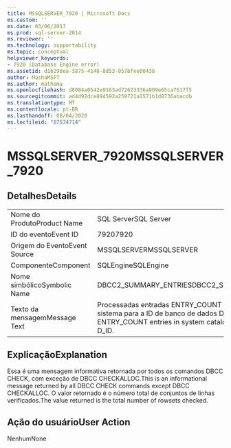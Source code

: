 ```yaml
---
title: MSSQLSERVER_7920 | Microsoft Docs
ms.custom: ''
ms.date: 03/06/2017
ms.prod: sql-server-2014
ms.reviewer: ''
ms.technology: supportability
ms.topic: conceptual
helpviewer_keywords:
- 7920 (Database Engine error)
ms.assetid: d16290ea-3875-4148-8d53-057bfee00438
author: MashaMSFT
ms.author: mathoma
ms.openlocfilehash: d8084a0542e9163ad72623336a909e65ca7617f5
ms.sourcegitcommit: ad4d92dce894592a259721a1571b1d8736abacdb
ms.translationtype: MT
ms.contentlocale: pt-BR
ms.lasthandoff: 08/04/2020
ms.locfileid: "87574714"
---
```

# <a name="mssqlserver_7920"></a><span data-ttu-id="743e7-102">MSSQLSERVER_7920</span><span class="sxs-lookup"><span data-stu-id="743e7-102">MSSQLSERVER_7920</span></span>
    
## <a name="details"></a><span data-ttu-id="743e7-103">Detalhes</span><span class="sxs-lookup"><span data-stu-id="743e7-103">Details</span></span>  
  
|||  
|-|-|  
|<span data-ttu-id="743e7-104">Nome do Produto</span><span class="sxs-lookup"><span data-stu-id="743e7-104">Product Name</span></span>|<span data-ttu-id="743e7-105">SQL Server</span><span class="sxs-lookup"><span data-stu-id="743e7-105">SQL Server</span></span>|  
|<span data-ttu-id="743e7-106">ID do evento</span><span class="sxs-lookup"><span data-stu-id="743e7-106">Event ID</span></span>|<span data-ttu-id="743e7-107">7920</span><span class="sxs-lookup"><span data-stu-id="743e7-107">7920</span></span>|  
|<span data-ttu-id="743e7-108">Origem do Evento</span><span class="sxs-lookup"><span data-stu-id="743e7-108">Event Source</span></span>|<span data-ttu-id="743e7-109">MSSQLSERVER</span><span class="sxs-lookup"><span data-stu-id="743e7-109">MSSQLSERVER</span></span>|  
|<span data-ttu-id="743e7-110">Componente</span><span class="sxs-lookup"><span data-stu-id="743e7-110">Component</span></span>|<span data-ttu-id="743e7-111">SQLEngine</span><span class="sxs-lookup"><span data-stu-id="743e7-111">SQLEngine</span></span>|  
|<span data-ttu-id="743e7-112">Nome simbólico</span><span class="sxs-lookup"><span data-stu-id="743e7-112">Symbolic Name</span></span>|<span data-ttu-id="743e7-113">DBCC2_SUMMARY_ENTRIES</span><span class="sxs-lookup"><span data-stu-id="743e7-113">DBCC2_SUMMARY_ENTRIES</span></span>|  
|<span data-ttu-id="743e7-114">Texto da mensagem</span><span class="sxs-lookup"><span data-stu-id="743e7-114">Message Text</span></span>|<span data-ttu-id="743e7-115">Processadas entradas ENTRY_COUNT no catálogo do sistema para a ID de banco de dados D_ID.</span><span class="sxs-lookup"><span data-stu-id="743e7-115">Processed ENTRY_COUNT entries in system catalog for database ID D_ID.</span></span>|  
  
## <a name="explanation"></a><span data-ttu-id="743e7-116">Explicação</span><span class="sxs-lookup"><span data-stu-id="743e7-116">Explanation</span></span>  
 <span data-ttu-id="743e7-117">Essa é uma mensagem informativa retornada por todos os comandos DBCC CHECK, com exceção de DBCC CHECKALLOC.</span><span class="sxs-lookup"><span data-stu-id="743e7-117">This is an informational message returned by all DBCC CHECK commands except DBCC CHECKALLOC.</span></span> <span data-ttu-id="743e7-118">O valor retornado é o número total de conjuntos de linhas verificados.</span><span class="sxs-lookup"><span data-stu-id="743e7-118">The value returned is the total number of rowsets checked.</span></span>  
  
## <a name="user-action"></a><span data-ttu-id="743e7-119">Ação do usuário</span><span class="sxs-lookup"><span data-stu-id="743e7-119">User Action</span></span>  
 <span data-ttu-id="743e7-120">Nenhum</span><span class="sxs-lookup"><span data-stu-id="743e7-120">None</span></span>  
  
  
